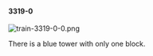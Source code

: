 #### 3319-0
![train-3319-0-0.png](https://github.com/lil-lab/nlvr/raw/master/nlvr/train/images/44/train-3319-0-0.png "train-3319-0-0.png")

There is a blue tower with only one block.